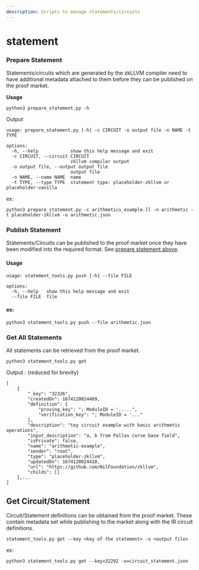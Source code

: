 ```yaml
---
description: Scripts to manage statements/circuits
---
```


# statement



### Prepare Statement

Statements/circuits which are generated by the zkLLVM compiler need to have additional metadata attached to them before they can be published on the proof market.

**Usage**

```
python3 prepare_statement.py -h 
```

Output

```
usage: prepare_statement.py [-h] -c CIRCUIT -o output file -n NAME -t TYPE

options:
  -h, --help            show this help message and exit
  -c CIRCUIT, --circuit CIRCUIT
                        zkllvm compiler output
  -o output file, --output output file
                        output file
  -n NAME, --name NAME  name
  -t TYPE, --type TYPE  statement type: placeholder-zkllvm or placeholder-vanilla

```

ex:

```
python3 prepare_statement.py -c arithmetics_example.ll -n arithmetic -t placeholder-zkllvm -o arithmetic.json
```

### Publish Statement

Statements/Circuits can be published to the proof market once they have been modified into the required format. See [prepare statement above](statement.md#prepare-statement).

#### Usage

```
usage: statement_tools.py push [-h] --file FILE

options:
  -h, --help   show this help message and exit
  --file FILE  file

```

#### ex:

```
python3 statement_tools.py push --file arithmetic.json
```

### Get All Statements

All statements can be retrieved from the proof market.&#x20;

```
python3 statement_tools.py get
```

Output : (reduced for brevity)

```
[    
    {
        "_key": "32326",
        "createdOn": 1674120024409,
        "definition": {
            "proving_key": "; ModuleID = '.....",
            "verification_key": "; ModuleID = '..."
        },
        "description": "toy circuit example with basic arithmetic operations",
        "input_description": "a, b from Pallas curve base field",
        "isPrivate": false,
        "name": "arithmetic-example",
        "sender": "root",
        "type": "placeholder-zkllvm",
        "updatedOn": 1674120024410,
        "url": "https://github.com/NilFoundation/zkllvm",
        "childs": []
    },...
]
```



## Get Circuit/Statement

Circuit/Statement definitions can be obtained from the proof market. These contain metadata set while publishing to the market along with the IR circuit definitions.

```
statement_tools.py get --key <key of the statement> -o <output file> 
```

ex:

```
python3 statement_tools.py get --key=32292 -o=circuit_statement.json
```

